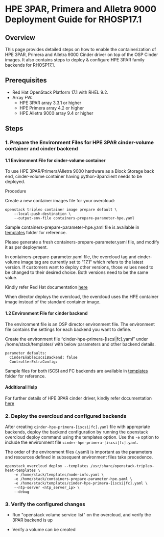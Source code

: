 # HPE 3PAR, Primera and Alletra 9000 Deployment Guide for RHOSP17.1

## Overview

This page provides detailed steps on how to enable the containerization of HPE 3PAR, Primera and Alletra 9000 Cinder driver on top of the OSP Cinder images.
It also contains steps to deploy & configure HPE 3PAR family backends for RHOSP17.1.

## Prerequisites

* Red Hat OpenStack Platform 17.1 with RHEL 9.2.
* Array FW:
  - HPE 3PAR array 3.3.1 or higher
  - HPE Primera array 4.2 or higher
  - HPE Alletra 9000 array 9.4 or higher

## Steps

### 1.	Prepare the Environment Files for HPE 3PAR cinder-volume container and cinder backend

#### 1.1 Environment File for cinder-volume container

To use HPE 3PAR/Primera/Alletra 9000 hardware as a Block Storage back end, cinder-volume container having python-3parclient needs to be deployed.

Procedure

Create a new container images file for your overcloud:

```
openstack tripleo container image prepare default \
    --local-push-destination \
    --output-env-file containers-prepare-parameter-hpe.yaml
```

Sample containers-prepare-parameter-hpe.yaml file is available in [templates](https://github.com/hpe-storage/hpe-3par-cinder-rhosp17/blob/master/templates) folder for reference.

Please generate a fresh containers-prepare-parameter.yaml file, and modify it as per deployment. 

In containers-prepare-parameter.yaml file, the overcloud tag and cinder-volume image tag are currently set to "17.1" which refers to the latest version. If customers want to deploy other versions, those values need to be changed to their desired choice. Both versions need to be the same value.

Kindly refer Red Hat documentation [here](https://access.redhat.com/documentation/en-us/red_hat_openstack_platform/17.1/html-single/installing_and_managing_red_hat_openstack_platform_with_director/index#proc_deploying-a-vendor-plugin_preparing-for-director-installation)

When director deploys the overcloud, the overcloud uses the HPE container image instead of the standard container image.


#### 1.2 Environment File for cinder backend

The environment file is an OSP director environment file. The environment file contains the settings for each backend you want to define.

Create the environment file “cinder-hpe-primera-[iscsi|fc].yaml” under /home/stack/templates/ with below parameters and other backend details.

```
parameter_defaults:
  CinderEnableIscsiBackend: false
  ControllerExtraConfig:
```

Sample files for both iSCSI and FC backends are available in [templates](https://github.com/hpe-storage/hpe-3par-cinder-rhosp17/blob/master/templates) folder for reference.

#### Additional Help

For further details of HPE 3PAR cinder driver, kindly refer documentation [here](https://docs.openstack.org/cinder/wallaby/configuration/block-storage/drivers/hpe-3par-driver.html)


### 2.	Deploy the overcloud and configured backends

After creating ```cinder-hpe-primera-[iscsi|fc].yaml``` file with appropriate backends, deploy the backend configuration by running the openstack overcloud deploy command using the templates option.
Use the ```-e``` option to include the environment file ```cinder-hpe-primera-[iscsi|fc].yaml```.

The order of the environment files (.yaml) is important as the parameters and resources defined in subsequent environment files take precedence.

```
openstack overcloud deploy --templates /usr/share/openstack-tripleo-heat-templates \
    -e /home/stack/templates/node-info.yaml \
    -e /home/stack/containers-prepare-parameter-hpe.yaml \
    -e /home/stack/templates/cinder-hpe-primera-[iscsi|fc].yaml \
    --ntp-server <ntp_server_ip> \
    --debug
```

### 3.	Verify the configured changes

* Run "openstack volume service list" on the overcloud, and verify the 3PAR backend is up

* Verify a volume can be created

